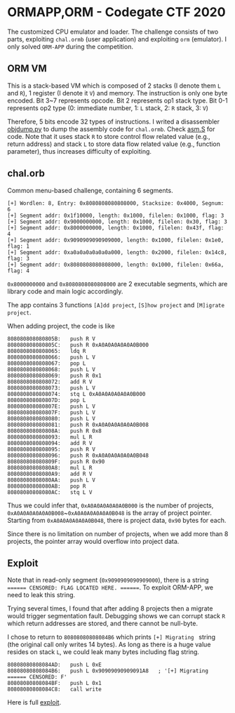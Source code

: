 # ORMAPP,ORM - Codegate CTF 2020

The customized CPU emulator and loader.
The challenge consists of two parts, exploiting `chal.ormb` (user application) and exploiting `orm` (emulator).
I only solved `ORM-APP` during the competition.

## ORM VM

This is a stack-based VM which is composed of 2 stacks (I denote them `L` and `R`), 1 register (I denote it `V`) and memory. The instruction is only one byte encoded.
Bit 3~7 represents opcode. Bit 2 represents op1 stack type. Bit 0-1 represents op2 type (0: immediate number, 1: `L` stack, 2: `R` stack, 3: `V`)

Therefore, 5 bits encode 32 types of instructions. I writed a disassembler [objdump.py](./objdump.py) to dump the assembly code for `chal.ormb`. Check [asm.S](./asm.S) for code. Note that it uses stack `R` to store control flow related value (e.g., return address) and stack `L` to store data flow related value (e.g., function parameter), thus increases difficulty of exploiting.

## chal.orb

Common menu-based challenge, containing 6 segments.
```
[+] Wordlen: 8, Entry: 0x8080808080808000, Stacksize: 0x4000, Segnum: 6
[+] Segment addr: 0x1f10000, length: 0x1000, filelen: 0x1000, flag: 3
[+] Segment addr: 0x9000000000, length: 0x1000, filelen: 0x30, flag: 3
[+] Segment addr: 0x8000000000, length: 0x1000, filelen: 0x43f, flag: 4
[+] Segment addr: 0x9090909090909000, length: 0x1000, filelen: 0x1e0, flag: 1
[+] Segment addr: 0xa0a0a0a0a0a0a000, length: 0x2000, filelen: 0x14c8, flag: 3
[+] Segment addr: 0x8080808080808000, length: 0x1000, filelen: 0x66a, flag: 4
```

`0x8000000000` and `0x8080808080808000` are 2 executable segments, which are library code and main logic accordingly.

The app contains 3 functions `[A]dd project`, `[S]how project` and `[M]igrate project`.

When adding project, the code is like

```
808080808080805B:	push R V
808080808080805C:	push R 0xA0A0A0A0A0A0B000
8080808080808065:	ldq R
8080808080808066:	push L V
8080808080808067:	pop L
8080808080808068:	push L V
8080808080808069:	push R 0x1
8080808080808072:	add R V
8080808080808073:	push L V
8080808080808074:	stq L 0xA0A0A0A0A0A0B000
808080808080807D:	pop L
808080808080807E:	push L V
808080808080807F:	push L V
8080808080808080:	push L V
8080808080808081:	push R 0xA0A0A0A0A0A0B008
808080808080808A:	push R 0x8
8080808080808093:	mul L R
8080808080808094:	add R V
8080808080808095:	push R V
8080808080808096:	push R 0xA0A0A0A0A0A0B048
808080808080809F:	push R 0x90
80808080808080A8:	mul L R
80808080808080A9:	add R V
80808080808080AA:	push L V
80808080808080AB:	pop R
80808080808080AC:	stq L V
```

Thus we could infer that, `0xA0A0A0A0A0A0B000` is the number of projects, `0xA0A0A0A0A0A0B008`~`0xA0A0A0A0A0A0B048` is the array of project pointer. Starting from `0xA0A0A0A0A0A0B048`, there is project data, `0x90` bytes for each.

Since there is no limitation on number of projects, when we add more than 8 projects, the pointer array would overflow into project data.

## Exploit

Note that in read-only segment (`0x9090909090909000`), there is a string `====== CENSORED: FLAG LOCATED HERE. ======`. To exploit ORM-APP, we need to leak this string.

Trying several times, I found that after adding 8 projects then a migrate would trigger segmentation fault. Debugging shows we can corrupt stack `R` which return addresses are stored, and there cannot be null-byte.

I chose to return to `80808080808084B6` which prints `[+] Migrating ` string (the original call only writes 14 bytes). As long as there is a huge value resides on stack `L`, we could leak many bytes including flag string.

```
80808080808084AD:	push L 0xE
80808080808084B6:	push L 0x90909090909091A8	; '[+] Migrating ====== CENSORED: F'
80808080808084BF:	push L 0x1
80808080808084C8:	call write
```

Here is full [exploit](./exp_orm_app.py).